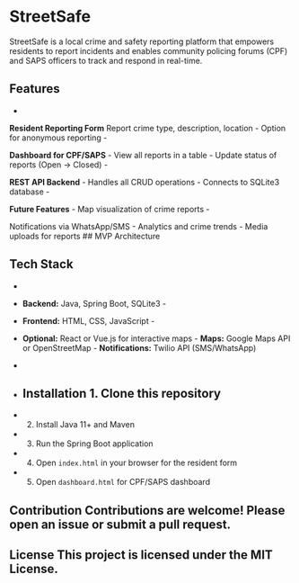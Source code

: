 # StreetSafe
StreetSafe is a local crime and safety reporting platform that empowers residents to report incidents and enables community policing forums (CPF) and SAPS officers to track and respond in real-time.

## Features 
- 
**Resident Reporting Form** 
Report crime type, description, location - Option for anonymous reporting - 

**Dashboard for CPF/SAPS** - View all reports in a table - Update status of reports (Open → Closed) - 

**REST API Backend** - Handles all CRUD operations - Connects to SQLite3 database -

**Future Features** - Map visualization of crime reports - 

Notifications via WhatsApp/SMS - Analytics and crime trends - Media uploads for reports ## MVP Architecture


## Tech Stack 
- 
- **Backend:** Java, Spring Boot, SQLite3 - 

- **Frontend:** HTML, CSS, JavaScript - 

- **Optional:** React or Vue.js for interactive maps - 
**Maps:** Google Maps API or OpenStreetMap - **Notifications:** Twilio API (SMS/WhatsApp) 
- 
- ## Installation 1. Clone this repository 
- 2. Install Java 11+ and Maven 
- 3. Run the Spring Boot application 
- 4. Open `index.html` in your browser for the resident form 
- 5. Open `dashboard.html` for CPF/SAPS dashboard 
## Contribution Contributions are welcome! Please open an issue or submit a pull request. 
## License This project is licensed under the MIT License. 

